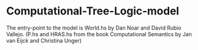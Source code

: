# Computational-Tree-Logic-model

The entry-point to the model is World.hs by Dan Noar and David Rubio Vallejo. (P.hs and HRAS.hs from the book Computational Semantics by Jan van Eijck and Christina Unger)
